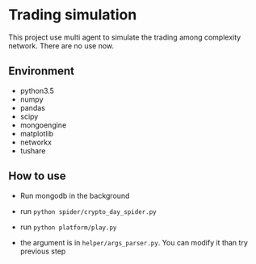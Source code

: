 # Trading simulation

This project use multi agent to simulate the trading among complexity network. There are no use now.

## Environment

- python3.5
- numpy
- pandas
- scipy
- mongoengine
- matplotlib
- networkx
- tushare

## How to use

- Run mongodb in the background

- run ```python spider/crypto_day_spider.py```

- run ```python platform/play.py```

- the argument is in ```helper/args_parser.py```. You can modify it than try previous step

  

